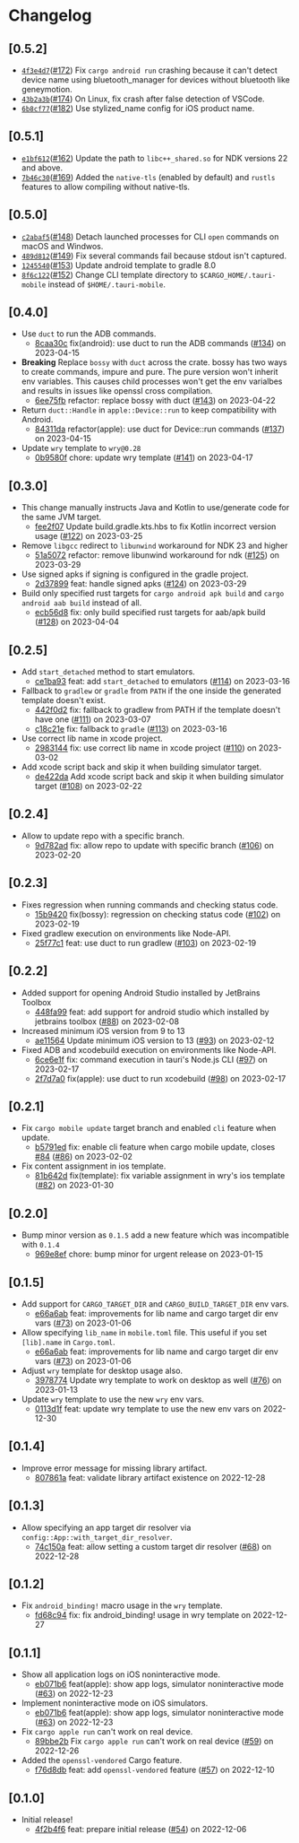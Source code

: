 # Changelog

## \[0.5.2]

- [`4f3e4d7`](https://github.com/tauri-apps/tauri-mobile/commit/4f3e4d71af9282a2a5d054a49324909df3884a7a)([#172](https://github.com/tauri-apps/tauri-mobile/pull/172)) Fix `cargo android run` crashing because it can't detect device name using bluetooth_manager for devices without bluetooth like geneymotion.
- [`43b2a3b`](https://github.com/tauri-apps/tauri-mobile/commit/43b2a3ba3a05b9ca3d3c9d8d7eafbeb4f24bf396)([#174](https://github.com/tauri-apps/tauri-mobile/pull/174)) On Linux, fix crash after false detection of VSCode.
- [`6b8cf77`](https://github.com/tauri-apps/tauri-mobile/commit/6b8cf7758464caaa5a5cf07151cc981d04e20759)([#182](https://github.com/tauri-apps/tauri-mobile/pull/182)) Use stylized_name config for iOS product name.

## \[0.5.1]

- [`e1bf612`](https://github.com/tauri-apps/tauri-mobile/commit/e1bf612e6f2cf1f1ff21401d01129946dffe9abb)([#162](https://github.com/tauri-apps/tauri-mobile/pull/162)) Update the path to `libc++_shared.so` for NDK versions 22 and above.
- [`7b46c30`](https://github.com/tauri-apps/tauri-mobile/commit/7b46c30764e1c410e25f519a95192346f41a9e3b)([#169](https://github.com/tauri-apps/tauri-mobile/pull/169)) Added the `native-tls` (enabled by default) and `rustls` features to allow compiling without native-tls.

## \[0.5.0]

- [`c2abaf5`](https://github.com/tauri-apps/tauri-mobile/commit/c2abaf54135bf65b1165a38d3b1d84e8d57f5d6c)([#148](https://github.com/tauri-apps/tauri-mobile/pull/148)) Detach launched processes for CLI `open` commands on macOS and Windwos.
- [`489d812`](https://github.com/tauri-apps/tauri-mobile/commit/489d812c134efdc80fb08c70b3936a8395fd4216)([#149](https://github.com/tauri-apps/tauri-mobile/pull/149)) Fix several commands fail because stdout isn't captured.
- [`1245540`](https://github.com/tauri-apps/tauri-mobile/commit/12455407f447ea7becfce19e16fcdca6b4f843f8)([#153](https://github.com/tauri-apps/tauri-mobile/pull/153)) Update android template to gradle 8.0
- [`8f6c122`](https://github.com/tauri-apps/tauri-mobile/commit/8f6c122f886d69b13df045cfc593b8d510b02dc7)([#152](https://github.com/tauri-apps/tauri-mobile/pull/152)) Change CLI template directory to `$CARGO_HOME/.tauri-mobile` instead of `$HOME/.tauri-mobile`.

## \[0.4.0]

- Use `duct` to run the ADB commands.
  - [8caa30c](https://github.com/tauri-apps/tauri-mobile/commit/8caa30c8fc3369b94f5da18c246bf945e32c8a4f) fix(android): use duct to run the ADB commands ([#134](https://github.com/tauri-apps/tauri-mobile/pull/134)) on 2023-04-15
- **Breaking** Replace `bossy` with `duct` across the crate. bossy has two ways to create commands, impure and pure. The pure version won't inherit env variables. This causes child processes won't get the env varialbes and results in issues like openssl cross compilation.
  - [6ee75fb](https://github.com/tauri-apps/tauri-mobile/commit/6ee75fbb10a17624e3a3ec64ab04dad2928ef9ed) refactor: replace bossy with duct ([#143](https://github.com/tauri-apps/tauri-mobile/pull/143)) on 2023-04-22
- Return `duct::Handle` in `apple::Device::run` to keep compatibility with Android.
  - [84311da](https://github.com/tauri-apps/tauri-mobile/commit/84311da4aec6f30c9158f60caea285e61ffef32f) refactor(apple): use duct for Device::run commands ([#137](https://github.com/tauri-apps/tauri-mobile/pull/137)) on 2023-04-15
- Update `wry` template to `wry@0.28`
  - [0b9580f](https://github.com/tauri-apps/tauri-mobile/commit/0b9580ff702d57ba5d3095de95ce77e4539b7874) chore: update wry template ([#141](https://github.com/tauri-apps/tauri-mobile/pull/141)) on 2023-04-17

## \[0.3.0]

- This change manually instructs Java and Kotlin to use/generate code for the same JVM target.
  - [fee2f07](https://github.com/tauri-apps/tauri-mobile/commit/fee2f07c41d43e9a6a801a05c879b5c7e211d837) Update build.gradle.kts.hbs to fix Kotlin incorrect version usage ([#122](https://github.com/tauri-apps/tauri-mobile/pull/122)) on 2023-03-25
- Remove `libgcc` redirect to `libunwind` workaround for NDK 23 and higher
  - [51a5072](https://github.com/tauri-apps/tauri-mobile/commit/51a5072be644d60e4854c60979b9ab425e7edf0e) refactor: remove libunwind workaround for ndk ([#125](https://github.com/tauri-apps/tauri-mobile/pull/125)) on 2023-03-29
- Use signed apks if signing is configured in the gradle project.
  - [2d37899](https://github.com/tauri-apps/tauri-mobile/commit/2d37899deaac6afe46bf710ef44719d10e398983) feat: handle signed apks ([#124](https://github.com/tauri-apps/tauri-mobile/pull/124)) on 2023-03-29
- Build only specified rust targets for `cargo android apk build` and `cargo android aab build` instead of all.
  - [ecb56d8](https://github.com/tauri-apps/tauri-mobile/commit/ecb56d8066d799488f4d200f865138fb2c22c6ca) fix: only build specified rust targets for aab/apk build ([#128](https://github.com/tauri-apps/tauri-mobile/pull/128)) on 2023-04-04

## \[0.2.5]

- Add `start_detached` method to start emulators.
  - [ce1ba93](https://github.com/tauri-apps/tauri-mobile/commit/ce1ba93cd1865f6d5742eaa2d15ff776819e366d) feat: add `start_detached` to emulators ([#114](https://github.com/tauri-apps/tauri-mobile/pull/114)) on 2023-03-16
- Fallback to `gradlew` or `gradle` from `PATH` if the one inside the generated template doesn't exist.
  - [442f0d2](https://github.com/tauri-apps/tauri-mobile/commit/442f0d2c7328930db61058a55706d22e6a401c16) fix: fallback to gradlew from PATH if the template doesn't have one ([#111](https://github.com/tauri-apps/tauri-mobile/pull/111)) on 2023-03-07
  - [c18c21e](https://github.com/tauri-apps/tauri-mobile/commit/c18c21e8f1edea04b46f22070098cce71efa0ad4) fix: fallback to `gradle` ([#113](https://github.com/tauri-apps/tauri-mobile/pull/113)) on 2023-03-16
- Use correct lib name in xcode project.
  - [2983144](https://github.com/tauri-apps/tauri-mobile/commit/298314485ed0f0acb1cb423b812275cd8dcafc0f) fix: use correct lib name in xcode project ([#110](https://github.com/tauri-apps/tauri-mobile/pull/110)) on 2023-03-02
- Add xcode script back and skip it when building simulator target.
  - [de422da](https://github.com/tauri-apps/tauri-mobile/commit/de422daecb6fe1cc0f45fcdd12d0119be4bd666f) Add xcode script back and skip it when building simulator target ([#108](https://github.com/tauri-apps/tauri-mobile/pull/108)) on 2023-02-22

## \[0.2.4]

- Allow to update repo with a specific branch.
  - [9d782ad](https://github.com/tauri-apps/tauri-mobile/commit/9d782add9b992fecdef60ed97d93f62ed3cdc439) fix: allow repo to update with specific branch ([#106](https://github.com/tauri-apps/tauri-mobile/pull/106)) on 2023-02-20

## \[0.2.3]

- Fixes regression when running commands and checking status code.
  - [15b9420](https://github.com/tauri-apps/tauri-mobile/commit/15b94202784c9630a2811fcb5148e8d168a09b80) fix(bossy): regression on checking status code ([#102](https://github.com/tauri-apps/tauri-mobile/pull/102)) on 2023-02-19
- Fixed gradlew execution on environments like Node-API.
  - [25f77c1](https://github.com/tauri-apps/tauri-mobile/commit/25f77c19ed0265a350fef8fce6a1e4f726c56a31) feat: use duct to run gradlew ([#103](https://github.com/tauri-apps/tauri-mobile/pull/103)) on 2023-02-19

## \[0.2.2]

- Added support for opening Android Studio installed by JetBrains Toolbox
  - [448fa99](https://github.com/tauri-apps/tauri-mobile/commit/448fa9993de3a1312ee3076a5b8ed607738932ba) feat: add support for android studio which installed by jetbrains toolbox ([#88](https://github.com/tauri-apps/tauri-mobile/pull/88)) on 2023-02-08
- Increased minimum iOS version from 9 to 13
  - [ae11564](https://github.com/tauri-apps/tauri-mobile/commit/ae115647e7c80f1b03b678c3cf76b202f9f5324f) Update minimum iOS version to 13 ([#93](https://github.com/tauri-apps/tauri-mobile/pull/93)) on 2023-02-12
- Fixed ADB and xcodebuild execution on environments like Node-API.
  - [6ce6e1f](https://github.com/tauri-apps/tauri-mobile/commit/6ce6e1f2d1f4128938ddf366c41834b78873be61) fix: command execution in tauri's Node.js CLI ([#97](https://github.com/tauri-apps/tauri-mobile/pull/97)) on 2023-02-17
  - [2f7d7a0](https://github.com/tauri-apps/tauri-mobile/commit/2f7d7a0c1136da2596d7614538411b333cddeda2) fix(apple): use duct to run xcodebuild ([#98](https://github.com/tauri-apps/tauri-mobile/pull/98)) on 2023-02-17

## \[0.2.1]

- Fix `cargo mobile update` target branch and enabled `cli` feature when update.
  - [b5791ed](https://github.com/tauri-apps/tauri-mobile/commit/b5791ed37000b92db0f5beaa50d1f6c4af52a479) fix: enable cli feature when cargo mobile update, closes [#84](https://github.com/tauri-apps/tauri-mobile/pull/84) ([#86](https://github.com/tauri-apps/tauri-mobile/pull/86)) on 2023-02-02
- Fix content assignment in ios template.
  - [81b642d](https://github.com/tauri-apps/tauri-mobile/commit/81b642de9bd0c96b124ad9bca9edfbabe78f71d4) fix(template): fix variable assignment in wry's ios template ([#82](https://github.com/tauri-apps/tauri-mobile/pull/82)) on 2023-01-30

## \[0.2.0]

- Bump minor version as `0.1.5` add a new feature which was incompatible with `0.1.4`
  - [969e8ef](https://github.com/tauri-apps/tauri-mobile/commit/969e8ef41ec6f5c51086b4971cb74318ed5fa0c3) chore: bump minor for urgent release on 2023-01-15

## \[0.1.5]

- Add support for `CARGO_TARGET_DIR` and `CARGO_BUILD_TARGET_DIR` env vars.
  - [e66a6ab](https://github.com/tauri-apps/tauri-mobile/commit/e66a6ab0e5dc3b474dad6793621c499974953915) feat: improvements for lib name and cargo target dir env vars ([#73](https://github.com/tauri-apps/tauri-mobile/pull/73)) on 2023-01-06
- Allow specifying `lib_name` in `mobile.toml` file. This useful if you set `[lib].name` in `Cargo.toml`.
  - [e66a6ab](https://github.com/tauri-apps/tauri-mobile/commit/e66a6ab0e5dc3b474dad6793621c499974953915) feat: improvements for lib name and cargo target dir env vars ([#73](https://github.com/tauri-apps/tauri-mobile/pull/73)) on 2023-01-06
- Adjust `wry` template for desktop usage also.
  - [3978774](https://github.com/tauri-apps/tauri-mobile/commit/3978774e1b5e7810f3fa6833c328e3032d744e7e) Update wry template to work on desktop as well ([#76](https://github.com/tauri-apps/tauri-mobile/pull/76)) on 2023-01-13
- Update `wry` template to use the new `wry` env vars.
  - [0113d1f](https://github.com/tauri-apps/tauri-mobile/commit/0113d1fc5fcc976a8c5c9016ae55e94fcc182ea6) feat: update wry template to use the new env vars on 2022-12-30

## \[0.1.4]

- Improve error message for missing library artifact.
  - [807861a](https://github.com/tauri-apps/tauri-mobile/commit/807861acfedf50e31086db62e56d296a62638194) feat: validate library artifact existence on 2022-12-28

## \[0.1.3]

- Allow specifying an app target dir resolver via `config::App::with_target_dir_resolver`.
  - [74c150a](https://github.com/tauri-apps/tauri-mobile/commit/74c150a7ad84db516fa39a6e9c7a4454de1d5d83) feat: allow setting a custom target dir resolver ([#68](https://github.com/tauri-apps/tauri-mobile/pull/68)) on 2022-12-28

## \[0.1.2]

- Fix `android_binding!` macro usage in the `wry` template.
  - [fd68c94](https://github.com/tauri-apps/tauri-mobile/commit/fd68c9435cdac5d591e22ff92ec2b7d36f07d8a7) fix: fix android_binding! usage in wry template on 2022-12-27

## \[0.1.1]

- Show all application logs on iOS noninteractive mode.
  - [eb071b6](https://github.com/tauri-apps/tauri-mobile/commit/eb071b65c49c4bd20abbc917fa47c75273977b4f) feat(apple): show app logs, simulator noninteractive mode ([#63](https://github.com/tauri-apps/tauri-mobile/pull/63)) on 2022-12-23
- Implement noninteractive mode on iOS simulators.
  - [eb071b6](https://github.com/tauri-apps/tauri-mobile/commit/eb071b65c49c4bd20abbc917fa47c75273977b4f) feat(apple): show app logs, simulator noninteractive mode ([#63](https://github.com/tauri-apps/tauri-mobile/pull/63)) on 2022-12-23
- Fix `cargo apple run` can't work on real device.
  - [89bbe2b](https://github.com/tauri-apps/tauri-mobile/commit/89bbe2bdd30b55d5e4af91aced779d88997cfec7) Fix `cargo apple run` can't work on real device ([#59](https://github.com/tauri-apps/tauri-mobile/pull/59)) on 2022-12-26
- Added the `openssl-vendored` Cargo feature.
  - [f76d8db](https://github.com/tauri-apps/tauri-mobile/commit/f76d8db3ca8ca472aeab8d28c0e7b41c8348de9a) feat: add `openssl-vendored` feature ([#57](https://github.com/tauri-apps/tauri-mobile/pull/57)) on 2022-12-10

## \[0.1.0]

- Initial release!
  - [4f2b4f6](https://github.com/tauri-apps/tauri-mobile/commit/4f2b4f65ddd36252ee979f88ae76855ff5c5923f) feat: prepare initial release ([#54](https://github.com/tauri-apps/tauri-mobile/pull/54)) on 2022-12-06
